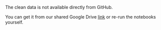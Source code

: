 The clean data is not available directly from GitHub.

You can get it from our shared Google Drive [link](...) or re-run the notebooks yourself.